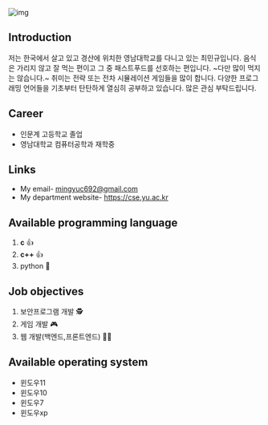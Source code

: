 ![img](https://github.com/YeungNam123/YeungNam123/assets/162092937/398f382d-7c4c-4ff4-9bed-f201f2283895)
## Introduction
저는 한국에서 살고 있고 경산에 위치한 영남대학교를 다니고 있는 최민규입니다. 음식은 가리지 않고 잘 먹는 편이고 그 중 패스트푸드를 선호하는 편입니다. ~다만 많이 먹지는 않습니다.~ 취미는 전략 또는 전차 시뮬레이션 게임들을 많이 합니다. 다양한 프로그래밍 언어들을 기초부터 탄탄하게 열심히 공부하고 있습니다. 많은 관심 부탁드립니다.

## Career
- 인문계 고등학교 졸업
- 영남대학교 컴퓨터공학과 재학중

## Links
- My email- mingyuc692@gmail.com
- My department website- https://cse.yu.ac.kr

## Available programming language
1. **c** 👍
2. **c++** 👍
3. python 🥺

## Job objectives
1. 보안프로그램 개발 🕵️
2. 게임 개발 🎮
3. 웹 개발(백엔드,프론트엔드) 🧑‍💻

## Available operating system
- 윈도우11
- 윈도우10
- 윈도우7
- 윈도우xp




